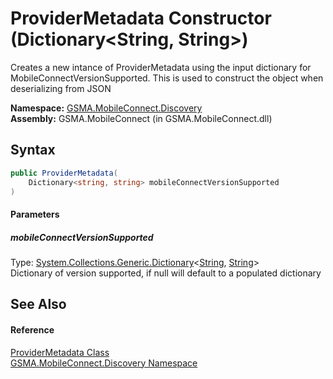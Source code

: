 ProviderMetadata Constructor (Dictionary&lt;String, String>)
============================================================
Creates a new intance of ProviderMetadata using the input dictionary for MobileConnectVersionSupported. This is used to construct the object when deserializing from JSON

**Namespace:** [GSMA.MobileConnect.Discovery][1]  
**Assembly:** GSMA.MobileConnect (in GSMA.MobileConnect.dll)

Syntax
------

```csharp
public ProviderMetadata(
	Dictionary<string, string> mobileConnectVersionSupported
)
```

#### Parameters

##### *mobileConnectVersionSupported*
Type: [System.Collections.Generic.Dictionary][2]&lt;[String][3], [String][3]>  
Dictionary of version supported, if null will default to a populated dictionary


See Also
--------

#### Reference
[ProviderMetadata Class][4]  
[GSMA.MobileConnect.Discovery Namespace][1]  

[1]: ../README.md
[2]: http://msdn.microsoft.com/en-us/library/xfhwa508
[3]: http://msdn.microsoft.com/en-us/library/s1wwdcbf
[4]: README.md
[5]: ../../_icons/Help.png